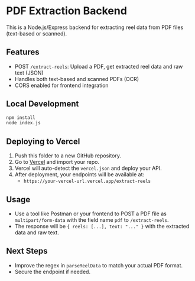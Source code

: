 # PDF Extraction Backend

This is a Node.js/Express backend for extracting reel data from PDF files (text-based or scanned).

## Features
- POST `/extract-reels`: Upload a PDF, get extracted reel data and raw text (JSON)
- Handles both text-based and scanned PDFs (OCR)
- CORS enabled for frontend integration

## Local Development
```bash
npm install
node index.js
```

## Deploying to Vercel
1. Push this folder to a new GitHub repository.
2. Go to [Vercel](https://vercel.com/) and import your repo.
3. Vercel will auto-detect the `vercel.json` and deploy your API.
4. After deployment, your endpoints will be available at:
   - `https://your-vercel-url.vercel.app/extract-reels`

## Usage
- Use a tool like Postman or your frontend to POST a PDF file as `multipart/form-data` with the field name `pdf` to `/extract-reels`.
- The response will be `{ reels: [...], text: "..." }` with the extracted data and raw text.

## Next Steps
- Improve the regex in `parseReelData` to match your actual PDF format.
- Secure the endpoint if needed. 